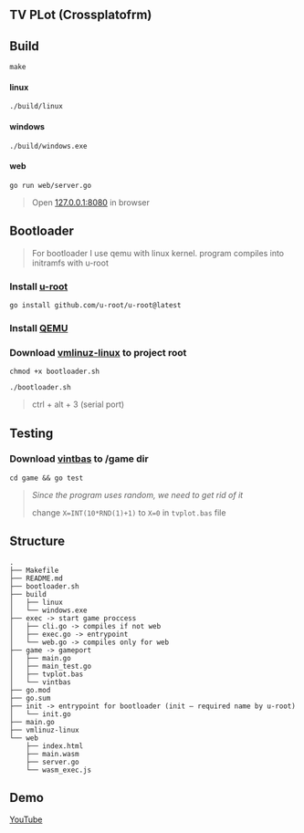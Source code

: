 ## TV PLot (Crossplatofrm)

## Build

`make`

#### linux

`./build/linux`

#### windows

`./build/windows.exe`

#### web

`go run web/server.go`
> Open [127.0.0.1:8080](http://127.0.0.1:8080) in browser

## Bootloader

> For bootloader I use qemu with linux kernel. program compiles into initramfs with u-root

### Install [u-root](https://github.com/u-root/u-root)
`go install github.com/u-root/u-root@latest`

### Install [QEMU](https://www.qemu.org/download/)

### Download [vmlinuz-linux](http://ftp.swin.edu.au/archlinux/iso/2023.09.01/arch/boot/x86_64/) to project root

`chmod +x bootloader.sh`

`./bootloader.sh`
> ctrl + alt + 3 (serial port)

## Testing

### Download [vintbas](http://www.vintage-basic.net/download.html) to /game dir

`cd game && go test`
> *Since the program uses random, we need to get rid of it*
>
> change `X=INT(10*RND(1)+1)` to `X=0` in `tvplot.bas` file

## Structure

```
.
├── Makefile
├── README.md
├── bootloader.sh
├── build
│   ├── linux
│   └── windows.exe
├── exec -> start game proccess
│   ├── cli.go -> compiles if not web
│   ├── exec.go -> entrypoint
│   └── web.go -> compiles only for web
├── game -> gameport
│   ├── main.go
│   ├── main_test.go
│   ├── tvplot.bas
│   └── vintbas
├── go.mod
├── go.sum
├── init -> entrypoint for bootloader (init – required name by u-root)
│   └── init.go
├── main.go
├── vmlinuz-linux
└── web
    ├── index.html
    ├── main.wasm
    ├── server.go
    └── wasm_exec.js
```

## Demo
[YouTube](https://www.youtube.com/watch?v=boAdzGuOIRg)